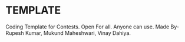 # TEMPLATE
Coding Template for Contests. Open For all. Anyone can use.
Made By- Rupesh Kumar, Mukund Maheshwari, Vinay Dahiya.



